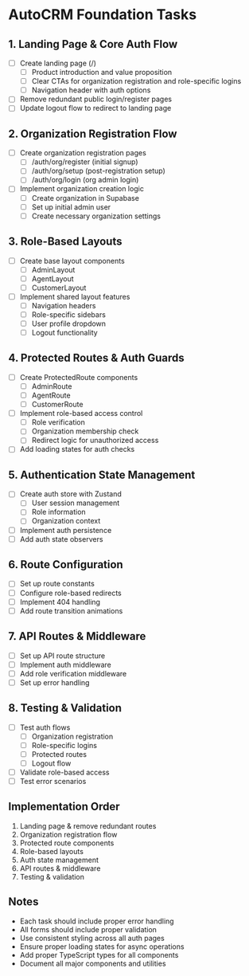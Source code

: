 # AutoCRM Foundation Tasks

## 1. Landing Page & Core Auth Flow
- [ ] Create landing page (/)
  - [ ] Product introduction and value proposition
  - [ ] Clear CTAs for organization registration and role-specific logins
  - [ ] Navigation header with auth options
- [ ] Remove redundant public login/register pages
- [ ] Update logout flow to redirect to landing page

## 2. Organization Registration Flow
- [ ] Create organization registration pages
  - [ ] /auth/org/register (initial signup)
  - [ ] /auth/org/setup (post-registration setup)
  - [ ] /auth/org/login (org admin login)
- [ ] Implement organization creation logic
  - [ ] Create organization in Supabase
  - [ ] Set up initial admin user
  - [ ] Create necessary organization settings

## 3. Role-Based Layouts
- [ ] Create base layout components
  - [ ] AdminLayout
  - [ ] AgentLayout
  - [ ] CustomerLayout
- [ ] Implement shared layout features
  - [ ] Navigation headers
  - [ ] Role-specific sidebars
  - [ ] User profile dropdown
  - [ ] Logout functionality

## 4. Protected Routes & Auth Guards
- [ ] Create ProtectedRoute components
  - [ ] AdminRoute
  - [ ] AgentRoute
  - [ ] CustomerRoute
- [ ] Implement role-based access control
  - [ ] Role verification
  - [ ] Organization membership check
  - [ ] Redirect logic for unauthorized access
- [ ] Add loading states for auth checks

## 5. Authentication State Management
- [ ] Create auth store with Zustand
  - [ ] User session management
  - [ ] Role information
  - [ ] Organization context
- [ ] Implement auth persistence
- [ ] Add auth state observers

## 6. Route Configuration
- [ ] Set up route constants
- [ ] Configure role-based redirects
- [ ] Implement 404 handling
- [ ] Add route transition animations

## 7. API Routes & Middleware
- [ ] Set up API route structure
- [ ] Implement auth middleware
- [ ] Add role verification middleware
- [ ] Set up error handling

## 8. Testing & Validation
- [ ] Test auth flows
  - [ ] Organization registration
  - [ ] Role-specific logins
  - [ ] Protected routes
  - [ ] Logout flow
- [ ] Validate role-based access
- [ ] Test error scenarios

## Implementation Order
1. Landing page & remove redundant routes
2. Organization registration flow
3. Protected route components
4. Role-based layouts
5. Auth state management
6. API routes & middleware
7. Testing & validation

## Notes
- Each task should include proper error handling
- All forms should include proper validation
- Use consistent styling across all auth pages
- Ensure proper loading states for async operations
- Add proper TypeScript types for all components
- Document all major components and utilities 